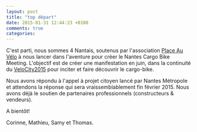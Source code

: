 ```yaml
---
layout: post
title: "top départ"
date: 2015-01-31 12:44:23 +0100
comments: true
categories: 
---
```


C'est parti, nous sommes 4 Nantais, soutenus par l'association [Place Au Vélo] à nous lancer dans l'aventure pour créer le Nantes Cargo Bike Meeting.
L'objectif est de créer une manifestation en juin, dans la continuité du [VeloCity2015] pour inciter et faire découvrir le cargo-bike.

Nous avons répondu à l'appel à projet citoyen lancé par Nantes Métropole et attendons la réponse qui sera vraissemblablement fin février 2015.
Nous avons déjà le soutien de partenaires professionnels (constructeurs & vendeurs).

A bientôt!

Corinne, Mathieu, Samy et Thomas.


[Place Au Vélo]: http://www.placeauvelo-nantes.fr/
[VeloCity2015]: http://www.velo-city2015.com/


